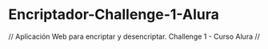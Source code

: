 # Encriptador-Challenge-1-Alura

// Aplicación Web para encriptar y desencriptar.
Challenge 1 - Curso Alura //
